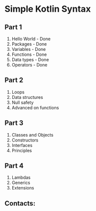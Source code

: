 # Simple Kotlin Syntax 
## Part 1
1. Hello World - Done
2. Packages - Done
3. Variables - Done
4. Functions - Done
5. Data types - Done
6. Operators - Done

## Part 2
1. Loops
2. Data structures
3. Null safety
4. Advanced on functions

## Part 3
1. Classes and Objects
2. Constructors
3. Interfaces
4. Principles

## Part 4
1. Lambdas
2. Generics
3. Extensions

## Contacts:

